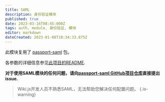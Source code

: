 ```yaml
---
title: SAML
description: 身份验证模块
published: true
date: 2023-03-16T08:45:000Z
tags: auth, module, 身份验证, 模块
editor: markdown
dateCreated: 2023-01-08T10:34:33.875Z
---
```


此模块复用了 [passport-saml](https://github.com/node-saml/passport-saml) 包。

各参数的详细信息参见[此项目的README](https://github.com/node-saml/passport-saml#config-parameter-details).

**对于使用SAML模块的任何问题，请向[passport-saml GitHub项目仓库](https://github.com/node-saml/passport-saml/issues)直接提出issue.**
> Wiki.js开发人员不熟悉SAML，无法帮助您解决任何配置问题。
{.is-warning}